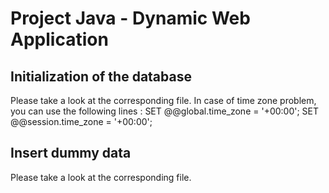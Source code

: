 # Project Java - Dynamic Web Application

## Initialization of the database

Please take a look at the corresponding file.
In case of time zone problem, you can use the following lines :
SET @@global.time_zone = '+00:00';
SET @@session.time_zone = '+00:00';

## Insert dummy data

Please take a look at the corresponding file.